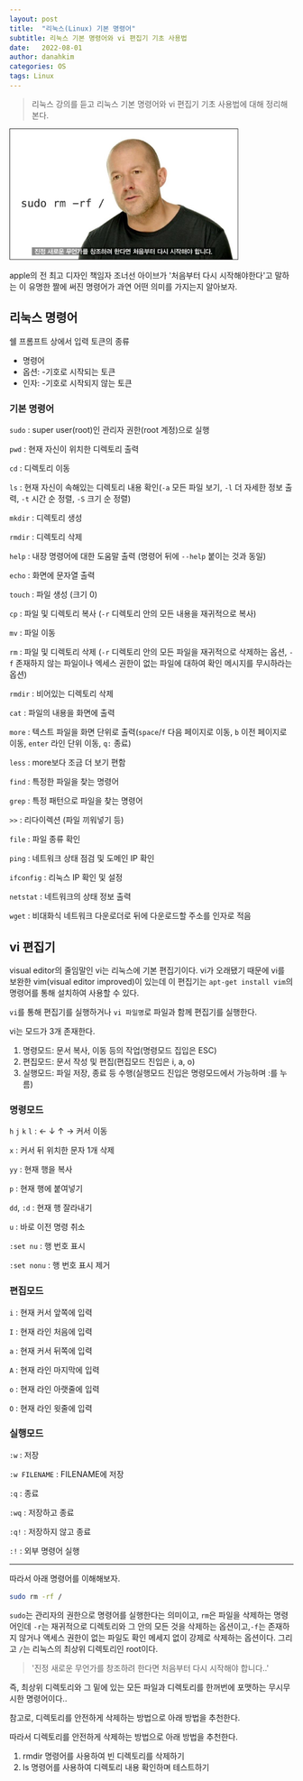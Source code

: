 ```yaml
---
layout: post
title:  "리눅스(Linux) 기본 명령어"
subtitle: 리눅스 기본 명령어와 vi 편집기 기초 사용법
date:   2022-08-01
author: danahkim
categories: OS
tags: Linux
---
```




>  리눅스 강의를 듣고 리눅스 기본 명령어와 vi 편집기 기초 사용법에 대해 정리해본다.



<img src="/assets/images/2022-08-01-Linux-commands.asset/sudo-rm-rf.png" alt="sudo-rm-rf" style="zoom:67%;" />

apple의 전 최고 디자인 책임자 조너선 아이브가 '처음부터 다시 시작해야한다'고 말하는 이 유명한 짤에 써진 명령어가 과연 어떤 의미를 가지는지 알아보자.



## 리눅스 명령어
쉘 프롬프트 상에서 입력 토큰의 종류

* 명령어
* 옵션: -기호로 시작되는 토큰
* 인자: -기호로 시작되지 않는 토큰



### 기본 명령어

`sudo` : super user(root)인 관리자 권한(root 계정)으로 실행

`pwd` : 현재 자신이 위치한 디렉토리 출력

`cd` : 디렉토리 이동

`ls` : 현재 자신이 속해있는 디렉토리 내용 확인(`-a` 모든 파일 보기, `-l` 더 자세한 정보 출력, `-t` 시간 순 정렬, `-S` 크기 순 정렬)

`mkdir` : 디렉토리 생성

`rmdir` : 디렉토리 삭제

`help` : 내장 명령어에 대한 도움말 출력 (명령어 뒤에 `--help` 붙이는 것과 동일) 

`echo` : 화면에 문자열 출력

`touch` : 파일 생성 (크기 0)

`cp` : 파일 및 디렉토리 복사 (`-r` 디렉토리 안의 모든 내용을 재귀적으로 복사)

`mv` : 파일 이동

`rm` : 파일 및 디렉토리 삭제 (`-r` 디렉토리 안의 모든 파일을 재귀적으로 삭제하는 옵션, `-f` 존재하지 않는 파일이나 엑세스 권한이 없는 파일에 대하여 확인 메시지를 무시하라는 옵션)

`rmdir` : 비어있는 디렉토리 삭제

`cat` : 파일의 내용을 화면에 출력

`more` : 텍스트 파일을 화면 단위로 출력(`space`/`f` 다음 페이지로 이동, `b` 이전 페이지로 이동, `enter` 라인 단위 이동, `q:` 종료)

`less` : more보다 조금 더 보기 편함

`find` : 특정한 파일을 찾는 명령어

`grep` : 특정 패턴으로 파일을 찾는 명령어

`>>` : 리다이렉션 (파일 끼워넣기 등)

`file` : 파일 종류 확인

`ping` : 네트워크 상태 점검 및 도메인 IP 확인

`ifconfig` : 리눅스 IP 확인 및 설정

`netstat` : 네트워크의 상태 정보 출력

`wget` : 비대화식 네트워크 다운로더로 뒤에 다운로드할 주소를 인자로 적음



## vi 편집기

visual editor의 줄임말인 vi는 리눅스에 기본 편집기이다. vi가 오래됐기 때문에 vi를 보완한 vim(visual editor improved)이 있는데 이 편집기는 `apt-get install vim`의 명령어를 통해 설치하여 사용할 수 있다.

`vi`를 통해 편집기를 실행하거나 `vi 파일명`로 파일과 함께 편집기를 실행한다.

vi는 모드가 3개 존재한다.

1. 명령모드: 문서 복사, 이동 등의 작업(명령모드 집입은 ESC)
2. 편집모드: 문서 작성 및 편집(편집모드 진입은 i, a, o)
3. 실행모드: 파일 저장, 종료 등 수행(실행모드 진입은 명령모드에서 가능하며 :를 누름)



### 명령모드

`h` `j` `k` `l` : ← ↓ ↑ → 커서 이동

`x` : 커서 뒤 위치한 문자 1개 삭제

`yy` : 현재 행을 복사

`p` : 현재 행에 붙여넣기

`dd`, `:d` : 현재 행 잘라내기

`u` : 바로 이전 명령 취소

`:set nu` : 행 번호 표시

`:set nonu` : 행 번호 표시 제거



### 편집모드

`i` : 현재 커서 앞쪽에 입력

`I` : 현재 라인 처음에 입력

`a` : 현재 커서 뒤쪽에 입력

`A` : 현재 라인 마지막에 입력

`o` : 현재 라인 아랫줄에 입력

`O` : 현재 라인 윗줄에 입력



### 실행모드

`:w` : 저장

`:w FILENAME` : FILENAME에 저장

`:q` : 종료

`:wq` : 저장하고 종료

`:q!` : 저장하지 않고 종료

`:!` : 외부 명령어 실행



------------

따라서 아래 명령어를 이해해보자.

```bash
sudo rm -rf /
```

`sudo`는 관리자의 권한으로 명령어를 실행한다는 의미이고, `rm`은 파일을 삭제하는 명령어인데 `-r`는 재귀적으로 디렉토리와 그 안의 모든 것을 삭제하는 옵션이고,`-f`는 존재하지 않거나 액세스 권한이 없는 파일도 확인 메세지 없이 강제로 삭제하는 옵션이다. 그리고 `/`는 리눅스의 최상위 디렉토리인 root이다.

>  '진정 새로운 무언가를 창조하려 한다면 처음부터 다시 시작해야 합니다..'

즉, 최상위 디렉토리와 그 밑에 있는 모든 파일과 디렉토리를 한꺼번에 포맷하는 무시무시한 명령어이다..

참고로, 디렉토리를 안전하게 삭제하는 방법으로 아래 방법을 추천한다.

따라서 디렉토리를 안전하게 삭제하는 방법으로 아래 방법을 추천한다.

1. rmdir 명령어를 사용하여 빈 디렉토리를 삭제하기
2. ls 명령어를 사용하여 디렉토리 내용 확인하며 테스트하기
